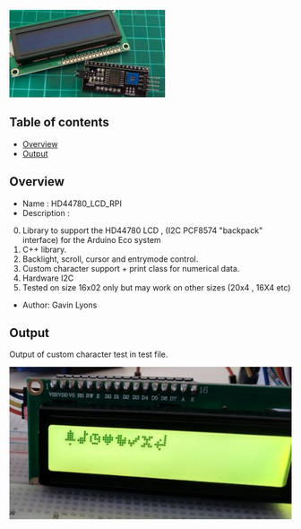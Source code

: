 
![ lcd ](https://github.com/gavinlyonsrepo/pic_16F1619_projects/blob/master/images/LCDPCF.jpg)

Table of contents
---------------------------

  * [Overview](#overview)
  * [Output](#output)

Overview
--------------------
* Name : HD44780_LCD_RPI
* Description :

0. Library to support the HD44780 LCD , (I2C PCF8574 "backpack" interface) 
   for the Arduino Eco system
1. C++ library.
2. Backlight, scroll, cursor and entrymode control.
3. Custom character support + print class for numerical data.
4. Hardware I2C 
5. Tested on size 16x02 only but may work on other sizes (20x4 , 16X4 etc)

* Author: Gavin Lyons

Output
---------------------

Output  of custom character test in test file.

![ pic ](https://github.com/gavinlyonsrepo/HD44780_LCD_RPI/blob/main/extras/image/custom_output.jpg)

